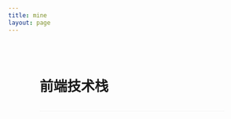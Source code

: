 ```yaml
---
title: mine
layout: page
---
```


<script setup>
import CustomComponent from '../components/cardList.vue'
</script>

<div class="mine">
  <h1>前端技术栈</h1>
  <CustomComponent />
</div>

<style lang="less" scoped>
.mine {
  padding: 32px 64px;
  h1 {
    /* color: red; */
    font-weight: bold;
    font-size: 28px;
    border-bottom: 1px solid #f3f3f3;
    padding-bottom: 32px;
    margin-bottom: 32px;
  }
}
</style>
